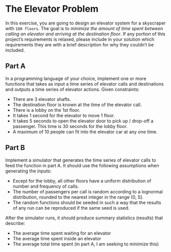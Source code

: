 # The Elevator Problem
In this exercise, you are going to design an elevator system for a skyscraper with `100 floors`. The goal is to *minimize the amount of time spent between calling an elevator and arriving at the destination floor*. If any portion of this project’s requirements is relaxed, please include in your solution which requirements they are with a brief description for why they couldn’t be included.

## Part A
In a programming language of your choice, implement one or more functions that takes as input a time series of elevator calls and destinations and outputs a time series of elevator actions. Given constraints:

* There are 3 elevator shafts.
* The destination floor is known at the time of the elevator call.
* There is a lobby on the 1st floor.
* It takes 1 second for the elevator to move 1 floor.
* It takes 5 seconds to open the elevator door to pick up / drop-off a passenger. This time is 30 seconds for the lobby floor.
* A maximum of 10 people can fit into the elevator car at any one time.

## Part B
Implement a simulator that generates the time series of elevator calls to feed the function in part A. It should use the following assumptions when generating the inputs:

* Except for the lobby, all other floors have a uniform distribution of number and frequency of calls.
* The number of passengers per call is random according to a lognormal distribution, rounded to the nearest integer in the range (0, 5].
* The random functions should be seeded in such a way that the results of any run can be reproduced if the same seed is used.

After the simulator runs, it should produce summary statistics (results) that describe:
* The average time spent waiting for an elevator
* The average time spent inside an elevator
* The average total time spent (in part A, I am seeking to minimize this)
